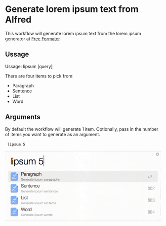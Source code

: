 # Generate lorem ipsum text from Alfred 
This workflow will generate lorem ipsum text from the lorem ipsum generator at [Free Formater](freeformatter.com) 

## Ussage
Ussage: lipsum [query]

There are four items to pick from:
- Paragraph
- Sentence
- List
- Word

## Arguments
By default the workflow will generate 1 item. Optionally, pass in the number of items you want to generate as an argument.

` lipsum 5`

![Alfred lorem ipsum screen shot](/screenshots/lipusm-screenshot.png?raw=true "Alfred lorem ipsum screen shot")